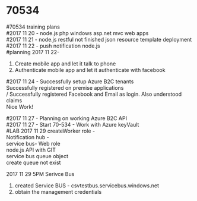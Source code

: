 # 70534
#70534 training plans </br>
#2017 11 20 - node.js php windows asp.net mvc web apps </br>
#2017 11 21 - node.js restful not finished json resource template deployment </br>
#2017 11 22 - push notification node.js </br> 
#planning 2017 11 22- </br>
1. Create mobile app and let it talk to phone </br>
2. Authenticate mobile app and let it authenticate with facebook </br>

#2017 11 24 - Successfully setup Azure B2C tenants </br>
Successfully registered on premise applications </BR>/
Successfully registered Facebook and Email as login. Also understood claims </br> 
Nice Work!

#2017 11 27 - Planning on working Azure B2C API </br>
#2017 11 27 - Start 70-534 - Work with Azure keyVault </br>
#LAB 2017 11 29 
createWorker role - </br>
Notification hub -  </br>
service bus- Web role </br>
node.js API with GIT  </br>
service bus queue object </br>
create queue not exist </br>

2017 11 29
5PM
Serivce Bus
1. created Service BUS - csvtestbus.servicebus.windows.net
2. obtain the management credentials

